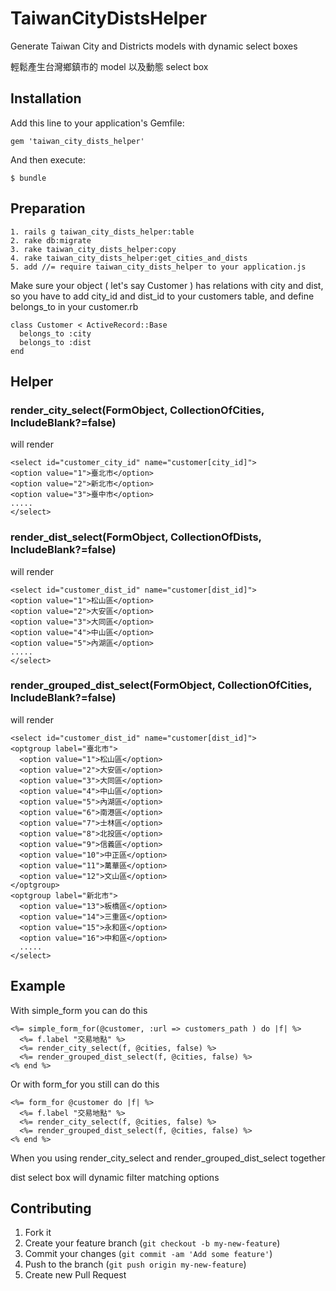 # TaiwanCityDistsHelper

Generate Taiwan City and Districts models with dynamic select boxes

輕鬆產生台灣鄉鎮市的 model 以及動態 select box

## Installation

Add this line to your application's Gemfile:

    gem 'taiwan_city_dists_helper'

And then execute:

    $ bundle

## Preparation

    1. rails g taiwan_city_dists_helper:table
    2. rake db:migrate
    3. rake taiwan_city_dists_helper:copy
    4. rake taiwan_city_dists_helper:get_cities_and_dists
    5. add //= require taiwan_city_dists_helper to your application.js

Make sure your object ( let's say Customer ) has relations with city and dist, so you have to
add city\_id and dist\_id to your customers table, and define belongs_to in your customer.rb

    class Customer < ActiveRecord::Base
      belongs_to :city
      belongs_to :dist
    end

## Helper

### render\_city\_select(FormObject, CollectionOfCities, IncludeBlank?=false)
will render

    <select id="customer_city_id" name="customer[city_id]">
    <option value="1">臺北市</option>
    <option value="2">新北市</option>
    <option value="3">臺中市</option>
    .....
    </select>

### render\_dist\_select(FormObject, CollectionOfDists, IncludeBlank?=false)
will render

    <select id="customer_dist_id" name="customer[dist_id]">
    <option value="1">松山區</option>
    <option value="2">大安區</option>
    <option value="3">大同區</option>
    <option value="4">中山區</option>
    <option value="5">內湖區</option>
    .....
    </select>

### render\_grouped\_dist\_select(FormObject, CollectionOfCities, IncludeBlank?=false)
will render

    <select id="customer_dist_id" name="customer[dist_id]">
    <optgroup label="臺北市">
      <option value="1">松山區</option>
      <option value="2">大安區</option>
      <option value="3">大同區</option>
      <option value="4">中山區</option>
      <option value="5">內湖區</option>
      <option value="6">南港區</option>
      <option value="7">士林區</option>
      <option value="8">北投區</option>
      <option value="9">信義區</option>
      <option value="10">中正區</option>
      <option value="11">萬華區</option>
      <option value="12">文山區</option>
    </optgroup>
    <optgroup label="新北市">
      <option value="13">板橋區</option>
      <option value="14">三重區</option>
      <option value="15">永和區</option>
      <option value="16">中和區</option>
      .....
    </select>

## Example

With simple\_form you can do this

    <%= simple_form_for(@customer, :url => customers_path ) do |f| %>
      <%= f.label "交易地點" %>
      <%= render_city_select(f, @cities, false) %>
      <%= render_grouped_dist_select(f, @cities, false) %>
    <% end %>

Or with form\_for you still can do this

    <%= form_for @customer do |f| %>
      <%= f.label "交易地點" %>
      <%= render_city_select(f, @cities, false) %>
      <%= render_grouped_dist_select(f, @cities, false) %>
    <% end %>

When you using render\_city\_select and render\_grouped\_dist\_select together

dist select box will dynamic filter matching options

## Contributing

1. Fork it
2. Create your feature branch (`git checkout -b my-new-feature`)
3. Commit your changes (`git commit -am 'Add some feature'`)
4. Push to the branch (`git push origin my-new-feature`)
5. Create new Pull Request

